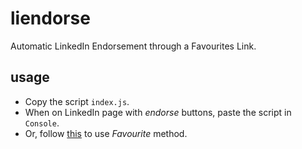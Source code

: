 # liendorse

Automatic LinkedIn Endorsement through a Favourites Link.


## usage

- Copy the script `index.js`.
- When on LinkedIn page with *endorse* buttons, paste the script in `Console`.
- Or, follow [this](http://0rez.github.io/fav-liendorse/) to use *Favourite* method.

